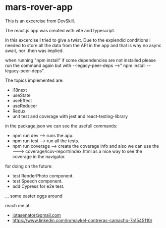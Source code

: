 # mars-rover-app

This is an excercise from DevSkill.

The react.js app was created with vite and typescript.

In this excercise I tried to give a twist. Due to the explendid conditions I needed to store all the data from the API in the app and that is why no async await, nor .then was implied.

when running "npm install" if some dependencies are not installed please run the command again but with --legacy-peer-deps -->" npm install --legacy-peer-deps".

The topics implemented are:

- i18next
- useState
- useEffect
- useReducer
- Redux
- unit test and coverage with jest and react-testing-library

in the package.json we can see the usefull commands:

- npm run dev --> runs the app.
- npm run test --> run all the tests.
- npm run coverage --> create the coverage info and also we can use the ---> coverage/lcov-report/index.html as a nice way to see the coverage in the navigator.

for doing on the future:
- test RenderPhoto component.
- test Speech component.
- add Cypress for e2e test.

... some easter eggs around

reach me at:
- jotasenator@gmail.com
- https://www.linkedin.com/in/maykel-contreras-camacho-7a1545110/



